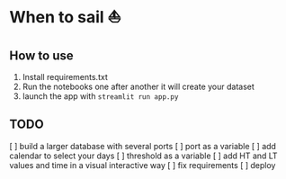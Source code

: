 # When to sail ⛵

## How to use 
1. Install requirements.txt
2. Run the notebooks one after another it will create your dataset
3. launch the app with `streamlit run app.py`

## TODO
[ ] build a larger database with several ports
[ ] port as a variable
[ ] add calendar to select your days
[ ] threshold as a variable
[ ] add HT and LT values and time in a visual interactive way
[ ] fix requirements
[ ] deploy
